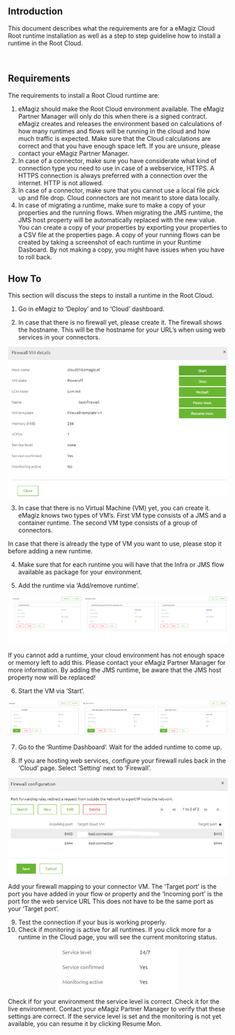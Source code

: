 ## Introduction
This document describes what the requirements are for a eMagiz Cloud Root runtime installation as well as a step to step guideline how to install a runtime in the Root Cloud. 

 
## Requirements
The requirements to install a Root Cloud runtime are:
1)	eMagiz should make the Root Cloud environment available. The eMagiz Partner Manager will only do this when there is a signed contract. eMagiz creates and releases the environment based on calculations of how many runtimes and flows will be running in the cloud and how much traffic is expected. Make sure that the Cloud calculations are correct and that you have enough space left. 
If you are unsure, please contact your eMagiz Partner Manager.
2)	In case of a connector, make sure you have considerate what kind of connection type you need to use in case of a webservice, HTTPS. A HTTPS connection is always preferred with a connection over the internet. HTTP is not allowed.
3)	In case of a connector, make sure that you cannot use a local file pick up and file drop. Cloud connectors are not meant to store data locally.
4)	In case of migrating a runtime, make sure to make a copy of your properties and the running flows. When migrating the JMS runtime, the JMS host property will be automatically replaced with the new value. You can create a copy of your properties by exporting your properties to a CSV file at the properties page. A copy of your running flows can be created by taking a screenshot of each runtime in your Runtime Dasboard. By not making a copy, you might have issues when you have to roll back.
 
## How To
This section will discuss the steps to install a runtime in the Root Cloud.
1)	Go in eMagiz to ‘Deploy’ and to ‘Cloud’ dashboard.

2)	In case that there is no firewall yet, please create it. The firewall shows the hostname. This will be the hostname for your URL’s when using web services in your connectors.

<p align="center"><img  src="../../img/howto/rootcloud-runtimeinstall-step2.png"></p>

3)	In case that there is no Virtual Machine (VM) yet, you can create it. 
eMagiz knows two types of VM’s. First VM type consists of a JMS and a container runtime. The second VM type consists of a group of connectors. 

In case that there is already the type of VM you want to use, please stop it before adding a new runtime.

4)	Make sure that for each runtime you will have that the Infra or JMS flow available as package for your environment.

5)	Add the runtime via ‘Add/remove runtime’. 

<p align="center"><img  src="../../img/howto/rootcloud-runtimeinstall-step5.png"></p>

If you cannot add a runtime, your cloud environment has not enough space or memory left to add this. Please contact your eMagiz Partner Manager for more information.
By adding the JMS runtime, be aware that the JMS host property now will be replaced!

6)	Start the VM via ‘Start’.
<p align="center"><img  src="../../img/howto/rootcloud-runtimeinstall-step6.png"></p>


7)	Go to the ‘Runtime Dashboard’. Wait for the added runtime to come up.

8)	If you are hosting web services, configure your firewall rules back in the ‘Cloud’ page.
Select ‘Setting’ next to ‘Firewall’.


<p align="center"><img  src="../../img/howto/rootcloud-runtimeinstall-step8.png"></p>


Add your firewall mapping to your connector VM. The ‘Target port’ is the port you have added in your flow or property and the ‘Incoming port’ is the port for the web service URL This does not have to be the same port as your ‘Target port’.

9)	Test the connection if your bus is working properly.
10)	Check if monitoring is active for all runtimes. If you click more for a runtime in the Cloud page, you will see the current monitoring status.
<p align="center"><img  src="../../img/howto/rootcloud-runtimeinstall-step10.png"></p>

Check if for your environment the service level is correct. Check it for the live environment. Contact your eMagiz Partner Manager to verify that these settings are correct.
If the service level is set and the monitoring is not yet available, you can resume it by clicking Resume Mon.
